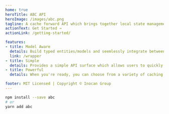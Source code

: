 ```yaml
---
home: true
heroTitle: ABC API
heroImage: /images/abc.png
tagline: A cache forward API which brings together local state management, IndexedDB, and Firebase
actionText: Get Started →
actionLink: /getting-started/

features:
- title: Model Aware
  details: Build typed entities/models and seemlessly integrate between your frontend state management framework, IndexedDb, Firebase, backend services, etc.
  link: /wrapper
- title: Simple
  details: Provides a simple API surface which allows users to quickly start using and receiving benefits without needing to invest time understanding the details
- title: Powerful
  details: When you're ready, you can choose from a variety of caching strategies and database options that give you an almost unlimited set of usage patterns.

footer: MIT Licensed | Copyright © Inocan Group
---
```



```sh
npm install --save abc
# or
yarn add abc
```
